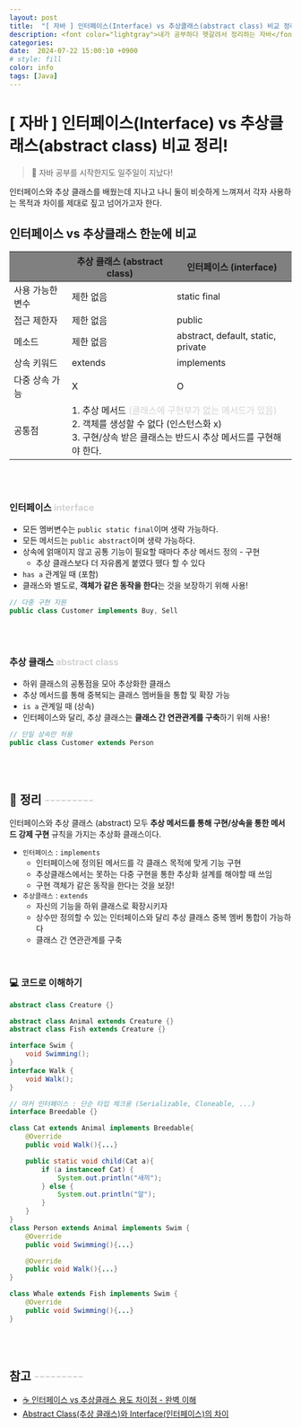 ```yaml
---
layout: post
title:  "[ 자바 ] 인터페이스(Interface) vs 추상클래스(abstract class) 비교 정리!"
description: <font color="lightgray">내가 공부하다 헷갈려서 정리하는 자바</font><br/>📌 인터페이스 vs 추상클래스 뭐가 다르고 언제 쓸까?
categories: 
date:  2024-07-22 15:00:10 +0900
# style: fill
color: info
tags: [Java]
---
```

# [ 자바 ] 인터페이스(Interface) vs 추상클래스(abstract class) 비교 정리! 

> 🌱 자바 공부를 시작한지도 일주일이 지났다!

인터페이스와 추상 클래스를 배웠는데 지나고 나니 둘이 비슷하게 느껴져서 각자 사용하는 목적과 차이를 제대로 짚고 넘어가고자 한다.

## 인터페이스 vs 추상클래스 한눈에 비교

<div class="table-responsive">
    <table class="table align-middle table-hover w-100 d-block d-md-table">
    <thead>
        <tr>
            <th style="background-color: gray"></th>
            <th style="background-color: gray">추상 클래스 (abstract class)</th>
            <th style="background-color: gray">인터페이스 (interface)</th>
        </tr>
    </thead>
    <tbody>
        <tr>
            <td>사용 가능한 변수</td>
            <td>제한 없음</td>
            <td>static final</td>
        </tr>
        <tr>
            <td>접근 제한자</td>
            <td>제한 없음</td>
            <td>public</td>
        </tr>
        <tr>
            <td>메소드</td>
            <td>제한 없음</td>
            <td>abstract, default, static, private</td>
        </tr>
        <tr>
            <td>상속 키워드</td>
            <td>extends</td>
            <td>implements</td>
        </tr>
        <tr>
            <td>다중 상속 가능</td>
            <td>X</td>
            <td>O</td>
        </tr>
        <tr>
            <td>공통점</td>
            <td colspan="2">
                1. 추상 메서드 <font color="lightgray">(클래스에 구현부가 없는 메서드가 있음)</font> <br/>
                2. 객체를 생성할 수 없다 (인스턴스화 x)<br/>
                3. 구현/상속 받은 클래스는 반드시 추상 메서드를 구현해야 한다.<br/>
            </td>
        </tr>
    </tbody>
    </table>
</div>

<br/><br/>

### 인터페이스 <font color='lightgray'>interface</font>

- 모든 멤버변수는 <code>public static final</code>이며 생략 가능하다.
- 모든 메서드는 <code>public abstract</code>이며 생략 가능하다.
- 상속에 얽매이지 않고 공통 기능이 필요할 때마다 추상 메서드 정의 - 구현
  - 추상 클래스보다 더 자유롭게 붙였다 뗐다 할 수 있다
- `has a` 관계일 때 (포함)
- 클래스와 별도로, <strong>객체가 같은 동작을 한다</strong>는 것을 보장하기 위해 사용!

```java
// 다중 구현 지원
public class Customer implements Buy, Sell
```


<br/><br/>

### 추상 클래스 <font color='lightgray'>abstract class</font>

- 하위 클래스의 공통점을 모아 추상화한 클래스
- 추상 메서드를 통해 중복되는 클래스 멤버들을 통합 및 확장 가능
- `is a` 관계일 때 (상속)
- 인터페이스와 달리, 추상 클래스는 <strong>클래스 간 연관관계를 구축</strong>하기 위해 사용!

```java
// 단일 상속만 허용
public class Customer extends Person
```

<br/><br/>

## 📌 정리 <font color='lightgray'>---------</font>

인터페이스와 추상 클래스 (abstract) 모두 <strong>추상 메서드를 통해 구현/상속을 통한 메서드 강제 구현</strong> 규칙을 가지는 추상화 클래스이다.

- <code>인터페이스</code> : `implements`
  - 인터페이스에 정의된 메서드를 각 클래스 목적에 맞게 기능 구현
  - 추상클래스에서는 못하는 다중 구현을 통한 추상화 설계를 해야할 때 쓰임
  - 구현 객체가 같은 동작을 한다는 것을 보장!
- <code>추상클래스</code> : `extends`
  - 자신의 기능을 하위 클래스로 확장시키자
  - 상수만 정의할 수 있는 인터페이스와 달리 추상 클래스 중복 멤버 통합이 가능하다
  - 클래스 간 연관관계를 구축

<br/>

### 💻 코드로 이해하기

```java
abstract class Creature {}

abstract class Animal extends Creature {}
abstract class Fish extends Creature {}

interface Swim {
    void Swimming();
}
interface Walk {
    void Walk();
}

// 마커 인터페이스 : 단순 타입 체크용 (Serializable, Cloneable, ...)
interface Breedable {}

class Cat extends Animal implements Breedable{
    @Override
    public void Walk(){...}

    public static void child(Cat a){
        if (a instanceof Cat) {
            System.out.println("새끼");
        } else {
            System.out.println("알");
        }
    }
}
class Person extends Animal implements Swim {
    @Override
    public void Swimming(){...}

    @Override
    public void Walk(){...}
}

class Whale extends Fish implements Swim {
    @Override
    public void Swimming(){...}
}
```

<br/><br/>

## 참고 <font color='lightgray'>---------</font>

- [ ☕ 인터페이스 vs 추상클래스 용도 차이점 - 완벽 이해 ](https://inpa.tistory.com/entry/JAVA-%E2%98%95-%EC%9D%B8%ED%84%B0%ED%8E%98%EC%9D%B4%EC%8A%A4-vs-%EC%B6%94%EC%83%81%ED%81%B4%EB%9E%98%EC%8A%A4-%EC%B0%A8%EC%9D%B4%EC%A0%90-%EC%99%84%EB%B2%BD-%EC%9D%B4%ED%95%B4%ED%95%98%EA%B8%B0)
- [ Abstract Class(추상 클래스)와 Interface(인터페이스)의 차이 ](https://2jinishappy.tistory.com/281)

<br/><br/><br/>


